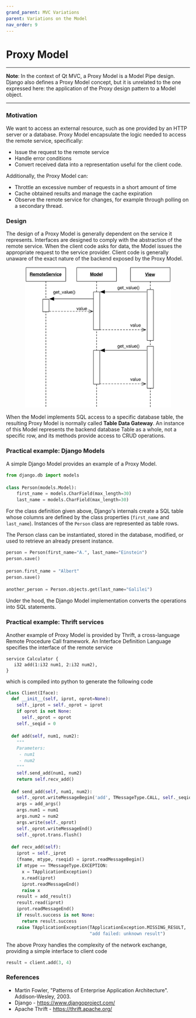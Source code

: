 ```yaml
---
grand_parent: MVC Variations
parent: Variations on the Model
nav_order: 9
---
```

# Proxy Model

-----------
**Note**: In the context of Qt MVC, a Proxy Model is a Model Pipe design.
Django also defines a Proxy Model concept, but it is unrelated to the one 
expressed here: the application of the Proxy design pattern to a Model object.

-----------

### Motivation

We want to access an external resource, such as one provided by an HTTP 
server or a database. Proxy Model encapsulate the logic needed to access 
the remote service, specifically:

- Issue the request to the remote service
- Handle error conditions
- Convert received data into a representation useful for the client code.

Additionally, the Proxy Model can:

- Throttle an excessive number of requests in a short amount of time
- Cache obtained results and manage the cache expiration
- Observe the remote service for changes, for example through
  polling on a secondary thread.

### Design

The design of a Proxy Model is generally dependent on the service it 
represents. Interfaces are designed to comply with the abstraction of the
remote service. When the client code asks for data, the Model issues the 
appropriate request to the service provider. Client code is generally 
unaware of the exact nature of the backend exposed by the Proxy Model.

<p align="center">
    <img src="images/proxy_model/proxy_model.png" width="400" />
</p>

When the Model implements SQL access to a specific database table, the resulting
Proxy Model is normally called **Table Data Gateway**. An instance of this Model
represents the backend database Table as a whole, not a specific row, and its 
methods provide access to CRUD operations.

### Practical example: Django Models

A simple Django Model provides an example of a Proxy Model.

```python
from django.db import models

class Person(models.Model):
    first_name = models.CharField(max_length=30)
    last_name = models.CharField(max_length=30)
```

For the class definition given above, Django's internals create a SQL table 
whose columns are defined by the class properties (`first_name` and `last_name`). 
Instances of the `Person` class are represented as table rows. 

The Person class can be instantiated, stored in the database, modified, or 
used to retrieve an already present instance. 

```python
person = Person(first_name="A.", last_name="Einstein")
person.save()

person.first_name = "Albert"
person.save()

another_person = Person.objects.get(last_name="Galilei")
```

Under the hood, the Django Model implementation converts the operations into SQL statements.

### Practical example: Thrift services

Another example of Proxy Model is provided by Thrift, a cross-language Remote Procedure Call
framework. An Interface Definition Language specifies the interface of the remote service

```idl
service Calculator {
   i32 add(1:i32 num1, 2:i32 num2),
}
```

which is compiled into python to generate the following code

```python
class Client(Iface):
  def __init__(self, iprot, oprot=None):
    self._iprot = self._oprot = iprot
    if oprot is not None:
      self._oprot = oprot
    self._seqid = 0

  def add(self, num1, num2):
    """
    Parameters:
     - num1
     - num2
    """
    self.send_add(num1, num2)
    return self.recv_add()

  def send_add(self, num1, num2):
    self._oprot.writeMessageBegin('add', TMessageType.CALL, self._seqid)
    args = add_args()
    args.num1 = num1
    args.num2 = num2
    args.write(self._oprot)
    self._oprot.writeMessageEnd()
    self._oprot.trans.flush()

  def recv_add(self):
    iprot = self._iprot
    (fname, mtype, rseqid) = iprot.readMessageBegin()
    if mtype == TMessageType.EXCEPTION:
      x = TApplicationException()
      x.read(iprot)
      iprot.readMessageEnd()
      raise x
    result = add_result()
    result.read(iprot)
    iprot.readMessageEnd()
    if result.success is not None:
      return result.success
    raise TApplicationException(TApplicationException.MISSING_RESULT, 
                                "add failed: unknown result")
```

The above Proxy handles the complexity of the network exchange, providing a simple interface to 
client code

```python
result = client.add(3, 4)
```

### References

- Martin Fowler, "Patterns of Enterprise Application Architecture". Addison-Wesley, 2003.
- Django - https://www.djangoproject.com/
- Apache Thrift - https://thrift.apache.org/
